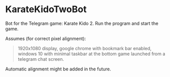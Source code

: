 # KarateKidoTwoBot

Bot for the Telegram game: Karate Kido 2. 
Run the program and start the game.

Assumes (for correct pixel alignment): 
>1920x1080 display,
>google chrome with bookmark bar enabled, 
>windows 10 with minimal taskbar at the bottom
>game launched from a telegram chat screen.

Automatic alignment might be added in the future.